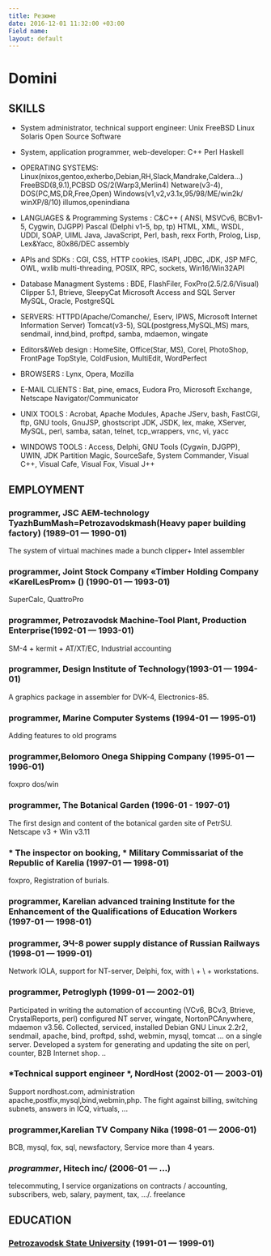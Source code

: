 ```yaml
---
title: Резюме
date: 2016-12-01 11:32:00 +03:00
Field name: 
layout: default
---
```


# Domini

## SKILLS

* System administrator, technical support engineer: Unix FreeBSD Linux Solaris Open Source Software

* System, application programmer, web-developer: С\+\+ Perl Haskell

* OPERATING SYSTEMS: Linux(nixos,gentoo,exherbo,Debian,RH,Slack,Mandrake,Caldera...)  FreeBSD(8,9.1),PCBSD  OS/2(Warp3,Merlin4)  Netware(v3-4), DOS(PC,MS,DR,Free,Open) Windows(v1,v2,v3.1x,95/98/ME/win2k/ winXP/8/10) illumos,openindiana

* LANGUAGES & Programming Systems : C&C\+\+ ( ANSI, MSVCv6, BCBv1-5, Cygwin, DJGPP)  Pascal (Delphi v1-5, bp, tp)  HTML, XML, WSDL,  UDDI, SOAP, UIML Java, JavaScript, Perl, bash, rexx  Forth, Prolog, Lisp, Lex&Yacc, 80x86/DEC  assembly

* APIs and SDKs : CGI, CSS, HTTP cookies, ISAPI, JDBC, JDK, JSP MFC, OWL, wxlib  multi-threading, POSIX, RPC, sockets,  Win16/Win32API

* Database Managment Systems : BDE, FlashFiler, FoxPro(2.5/2.6/Visual)  Clipper 5.1, Btrieve, SleepyCat Microsoft Access and SQL Server MySQL, Oracle, PostgreSQL

* SERVERS: HTTPD(Apache/Comanche/, Eserv, IPWS, Microsoft Internet Information Server) Tomcat(v3-5),  SQL(postgress,MySQL,MS)  mars, sendmail, innd,bind, proftpd, samba, mdaemon, wingate

* Editors&Web design : HomeSite, Office(Star, MS), Corel, PhotoShop, FrontPage  TopStyle, ColdFusion, MultiEdit, WordPerfect

* BROWSERS : Lynx, Opera, Mozilla

* E-MAIL CLIENTS : Bat, pine, emacs, Eudora Pro, Microsoft Exchange, Netscape Navigator/Communicator

* UNIX TOOLS : Acrobat, Apache Modules, Apache JServ, bash, FastCGI, ftp, GNU tools, GnuJSP, ghostscript JDK, JSDK,  lex, make, XServer, MySQL, perl, samba, satan, telnet, tcp_wrappers, vnc, vi, yacc

* WINDOWS TOOLS : Access, Delphi, GNU Tools (Cygwin, DJGPP), UWIN, JDK Partition Magic, SourceSafe, System  Commander, Visual C\+\+, Visual Cafe, Visual Fox, Visual J\+\+

## EMPLOYMENT

### programmer,  JSC AEM-technology TyazhBumMash=Petrozavodskmash(Heavy paper building factory) (1989-01 — 1990-01)

The system of virtual machines made a bunch clipper\+ Intel assembler

### programmer, Joint Stock Company «Timber Holding Company «KarelLesProm» () (1990-01 — 1993-01)

SuperCalc, QuattroPro

### programmer, Petrozavodsk Machine-Tool Plant, Production Enterprise(1992-01 — 1993-01)

SM-4 \+ kermit \+ AT/XT/EC, Industrial accounting

### programmer, Design Institute of Technology(1993-01 — 1994-01)

A graphics package in assembler for DVK-4, Electronics-85.

### programmer, Marine Computer Systems (1994-01 — 1995-01)

Adding features to old programs

### programmer,Belomoro Onega Shipping Company (1995-01 — 1996-01)

foxpro dos/win

### programmer, The Botanical Garden (1996-01 - 1997-01)

The first design and content of the botanical garden site of PetrSU. Netscape v3 \+ Win v3.11

### * The inspector on booking, * Military Commissariat of the Republic of Karelia (1997-01 — 1998-01)

foxpro, Registration of burials.

### programmer, Karelian advanced training Institute for the Enhancement of the Qualifications of Education Workers (1997-01 — 1998-01)

### programmer, ЭЧ-8 power supply distance of Russian Railways (1998-01 — 1999-01)

Network IOLA, support for NT-server, Delphi, fox, with \ + \ + workstations.

### programmer, Petroglyph (1999-01 — 2002-01)

Participated in writing the automation of accounting (VCv6, BCv3, Btrieve, CrystalReports, perl) configured NT server, wingate, NortonPCAnywhere, mdaemon v3.56. Collected, serviced, installed Debian GNU Linux 2.2r2, sendmail, apache, bind, proftpd, sshd, webmin, mysql, tomcat ... on a single server. Developed a system for generating and updating the site on perl, counter, B2B Internet shop. ..


### *Technical support engineer *, NordHost (2002-01 — 2003-01)

Support nordhost.com, administration apache,postfix,mysql,bind,webmin,php. The fight against billing, switching subnets, answers in ICQ, virtuals, ...

### programmer,Karelian TV Company Nika (1998-01 — 2006-01)

BCB, mysql, fox, sql, newsfactory, Service more than 4 years.

### *programmer*, Hitech inc/ (2006-01 — ...)

telecommuting, I service organizations on contracts / accounting, subscribers, web, salary, payment, tax, .../. freelance

## EDUCATION

### [ Petrozavodsk State University](https://petrsu.ru/en) (1991-01 — 1999-01)